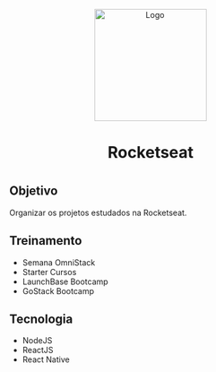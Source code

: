 <p align="center">
  <img  src="https://pbs.twimg.com/profile_images/953595371875422210/0pWsfSSp_400x400.jpg" alt="Logo" style="height:200px">
</p>

<h1 align="center">Rocketseat<h1>

<h2>Objetivo</h2>
Organizar os projetos estudados na Rocketseat.

<h2>Treinamento</h2>
<ul>
  <li>Semana OmniStack</li>
  <li>Starter Cursos</li>
  <li>LaunchBase Bootcamp</li>
  <li>GoStack Bootcamp</li>
</ul>

<h2>Tecnologia</h2>
<ul>
  <li>NodeJS</li>
  <li>ReactJS</li>
  <li>React Native</li>
</ul>
